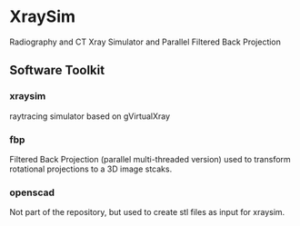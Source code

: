 # XraySim
Radiography and CT Xray Simulator and Parallel Filtered Back Projection

## Software Toolkit

### xraysim

raytracing simulator based on gVirtualXray

### fbp

Filtered Back Projection (parallel multi-threaded version) used to transform rotational projections to a 3D image stcaks.


### openscad

Not part of the repository, but used to create stl files as input for xraysim.

